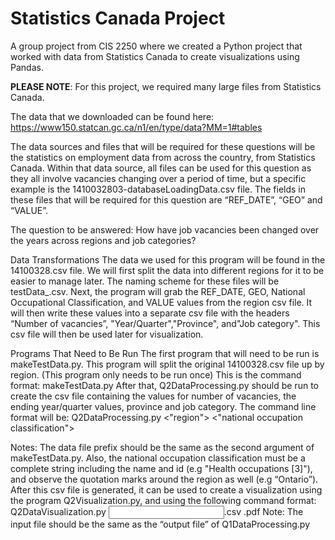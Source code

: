 # Statistics Canada Project
A group project from CIS 2250 where we created a Python project that worked with data from Statistics Canada to create visualizations using Pandas.

**PLEASE NOTE**: For this project, we required many large files from Statistics Canada.

The data that we downloaded can be found here: https://www150.statcan.gc.ca/n1/en/type/data?MM=1#tables

The data sources and files that will be required for these questions will be the statistics on employment data from across the country, from Statistics Canada.
Within that data source, all files can be used for this question as they all involve vacancies changing over a period of time, but a specific example is the 1410032803-databaseLoadingData.csv file. The fields in these files that will be required for this question are “REF_DATE”, “GEO” and “VALUE”.


The question to be answered: How have job vacancies been changed over the years across regions and job categories?

Data Transformations
The data we used for this program will be found in the 14100328.csv file. We will first split the data into different regions for it to be easier to manage later. The naming scheme for these files will be testData_<region name>.csv. Next, the program will grab the REF_DATE, GEO, National Occupational Classification, and VALUE values from the region csv file. It will then write these values into a separate csv file with the headers “Number of vacancies”, "Year/Quarter","Province", and"Job category". This csv file will then be used later for visualization.

Programs That Need to Be Run
The first program that will need to be run is makeTestData.py. This program will split the original 14100328.csv file up by region. (This program only needs to be run once) This is the command format:
makeTestData.py <job data file name> <prefix of output files>
After that, Q2DataProcessing.py should be run to create the csv file containing the values for number of vacancies, the ending year/quarter values, province and job category. The command line format will be:
Q2DataProcessing.py <data file prefix> <\"region\"> <\"national occupation classification\"> <end year-quarter> <output file>

Notes: The data file prefix should be the same as the second argument of makeTestData.py. Also, the national occupation classification must be a complete string including the name and id (e.g "Health occupations [3]"), and observe the quotation marks around the region as well (e.g “Ontario”).
After this csv file is generated, it can be used to create a visualization using the program Q2Visualization.py, and using the following command format:
Q2DataVisualization.py <input file>.csv <output file>.pdf
Note: The input file should be the same as the “output file” of Q1DataProcessing.py


